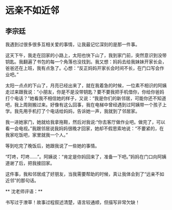 # 远亲不如近邻 #

## 李宗廷 ##

我遇到过很多很多互相关爱的事情，让我最记忆深刻的是那一件事。

这天下午，我走在回家的小路上，太阳也快下山了，我到家门前，突然意识到没带钥匙。我翻遍了书包的每一个角落也没找到。我又想：妈妈去给我妹妹开家长会，爸爸还在上班，我有点急了。心想：“反正妈妈开家长会时间不长，在门口写会作业吧。”

太阳一点点的下山了，月亮已经出来了，就在我着急的时候，一位素不相识的阿姨走过来跟我说：“小朋友，你是不是没带钥匙？要不要我把手机借你，你给你爸妈打个电话？”她看我不相信她的样子，又说：“我是你们的新邻居，可能你还不知道吧，我上周刚搬过来。好像有这么回事，我在电梯中曾经遇到过阿姨带一个孩子上学。我先用手机打了个电话给妈妈，告诉她一声，我就到了邻居家。

我一进她家门，她就给我拿拖鞋，然后对我说:“你去客厅做作业吧。做完了，可以看一会电视。”我跟邻居说我妈妈很晚才回家，她却不假思索地说：“不要紧的，在我家吃饭吧，家里就我一个人。”

等到吃完了晚饭后，她跟我说了一些她的事情。

“叮咚，叮咚……”。阿姨说：“肯定是你妈回来了，准备一下吧。”妈妈在门口向阿姨道谢了后，把我接回家。

这件事，我和邻居成了好朋友，当我需要帮助的时候，真让我体会到了“远亲不如近邻”的那句话。

** 沈老师评语：**

书写过于潦草！故事过程叙述清楚，语言较通顺，但描写非常欠缺！
